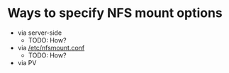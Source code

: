 # Ways to specify NFS mount options
  * via server-side
    * TODO: How?
  * via [/etc/nfsmount.conf](https://man7.org/linux/man-pages/man5/nfsmount.conf.5.html)
    * TODO: How?
  * via PV
